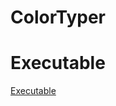 # ColorTyper

# Executable
[Executable](https://drive.google.com/drive/folders/1JxkfCQvNwWdfkLwb3BHDHk8rsa3BR7up?usp=sharing)
